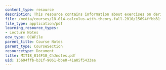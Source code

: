 ```yaml
---
content_type: resource
description: This resource contains information about exercises on derivatives.
file: /media/courses/18-014-calculus-with-theory-fall-2010/15694ffbb31f9061bbe041a05f5433aa_MIT18_014F10_ChJnotes.pdf
file_type: application/pdf
learning_resource_types:
- Lecture Notes
ocw_type: OCWFile
parent_title: Course Notes
parent_type: CourseSection
resourcetype: Document
title: MIT18_014F10_ChJnotes.pdf
uid: 15694ffb-b31f-9061-bbe0-41a05f5433aa
---
```

